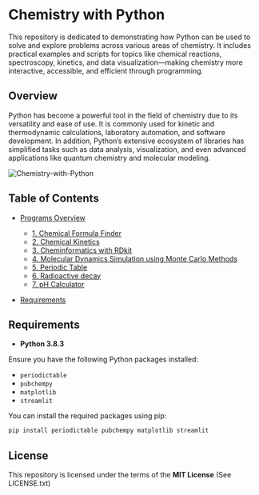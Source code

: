 # Chemistry with Python

This repository is dedicated to demonstrating how Python can be used to solve and explore problems across various areas of chemistry. It includes practical examples and scripts for topics like chemical reactions, spectroscopy, kinetics, and data visualization—making chemistry more interactive, accessible, and efficient through programming.

## Overview

Python has become a powerful tool in the field of chemistry due to its versatility and ease of use. It is commonly used for kinetic and thermodynamic calculations, laboratory automation, and software development. In addition, Python’s extensive ecosystem of libraries has simplified tasks such as data analysis, visualization, and even advanced applications like quantum chemistry and molecular modeling.


![Chemistry-with-Python](https://github.com/user-attachments/assets/0152c030-16cb-44b6-ad0d-55752c3c7407)



## Table of Contents

- [Programs Overview](#programs-overview)
  - [1. Chemical Formula Finder](#1-Chemical-Formula-Finder)
  - [2. Chemical Kinetics](#2-Chemical-Kinetics)
  - [3. Cheminformatics with RDkit](#2-Cheminformatics-with-RDkit)
  - [4. Molecular Dynamics Simulation using Monte Carlo Methods](#3-Molecular-Dynamics-Simulation-using-Monte-Carlo-Methods)
  - [5. Periodic Table](#4-Periodic-Table)
  - [6. Radioactive decay](#5-Radioactive-decay)
  - [7. pH Calculator](#6-pH-Calculator)
 
- [Requirements](#Requirements)  

 


## Requirements

* **Python 3.8.3**
  
Ensure you have the following Python packages installed:

- `periodictable` 
- `pubchempy`
- `matplotlib`
- `streamlit`

You can install the required packages using pip:

```bash
pip install periodictable pubchempy matplotlib streamlit
```



## License

This repository is licensed under the terms of the **MIT License** (See LICENSE.txt)



